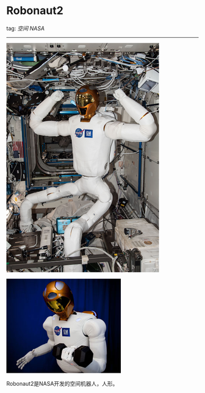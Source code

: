# Robonaut2

tag: *空间* *NASA*

---

![robonaut](../meta/pic/Robonaut2-strongman.png)

![robonaut](../meta/pic/Robonaut2.jpg)

Robonaut2是NASA开发的空间机器人，人形。

